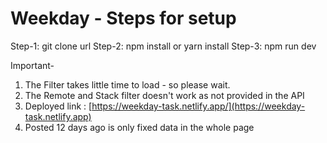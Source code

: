 # Weekday - Steps for setup
Step-1: git clone url
Step-2: npm install or yarn install
Step-3: npm run dev

Important-
1. The Filter takes little time to load - so please wait.
2. The Remote and Stack filter doesn't work as not provided in the API
3. Deployed link : [https://weekday-task.netlify.app/](https://weekday-task.netlify.app)
4. Posted 12 days ago is only fixed data in the whole page

